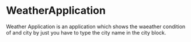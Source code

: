 # WeatherApplication
Weather Application is an application which shows the waeather condition of and city by just you have to type the city name in the city block.
